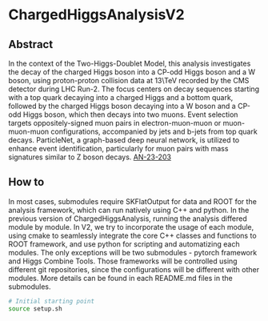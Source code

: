 # ChargedHiggsAnalysisV2

## Abstract
In the context of the Two-Higgs-Doublet Model, this analysis investigates the decay of the charged Higgs boson into a CP-odd Higgs boson and a W boson, using proton-proton collision data at 13\TeV recorded by the CMS detector during LHC Run-2. The focus centers on decay sequences starting with a top quark decaying into a charged Higgs and a bottom quark, followed by the charged Higgs boson decaying into a W boson and a CP-odd Higgs boson, which then decays into two muons. Event selection targets oppositely-signed muon pairs in electron-muon-muon or muon-muon-muon configurations, accompanied by jets and b-jets from top quark decays. ParticleNet, a graph-based deep neural network, is utilized to enhance event identification, particularly for muon pairs with mass signatures similar to Z boson decays.
[AN-23-203](https://gitlab.cern.ch/tdr/notes/AN-23-203)

## How to
In most cases, submodules require SKFlatOutput for data and ROOT for the analysis framework, which can run natively using C++ and python. In the previous version of ChargedHiggsAnalysis, running the analysis differed module by module. In V2, we try to incorporate the usage of each module, using cmake to seamlessly integrate the core C++ classes and functions to ROOT framework, and use python for scripting and automatizing each modules. The only exceptions will be two submodules - pytorch framework and Higgs Combine Tools. Those frameworks will be controlled using different git repositories, since the configurations will be different with other modules. More details can be found in each README.md files in the submodules.

```bash
# Initial starting point
source setup.sh
```
